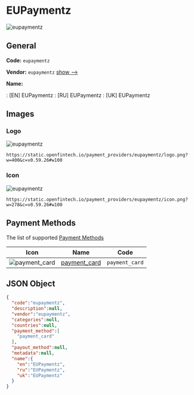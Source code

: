
# EUPaymentz 
![eupaymentz](https://static.openfintech.io/payment_providers/eupaymentz/logo.png?w=400&c=v0.59.26#w100)  

## General 
 
**Code:** `eupaymentz` 
 
**Vendor:** `eupaymentz` [show -->](/vendors/eupaymentz/) 
 
**Name:** 
 
:	[EN] EUPaymentz 
:	[RU] EUPaymentz 
:	[UK] EUPaymentz 
 

## Images 

### Logo 
 
![eupaymentz](https://static.openfintech.io/payment_providers/eupaymentz/logo.png?w=400&c=v0.59.26#w100)  

```
https://static.openfintech.io/payment_providers/eupaymentz/logo.png?w=400&c=v0.59.26#w100
```  

### Icon 
 
![eupaymentz](https://static.openfintech.io/payment_providers/eupaymentz/icon.png?w=278&c=v0.59.26#w100)  

```
https://static.openfintech.io/payment_providers/eupaymentz/icon.png?w=278&c=v0.59.26#w100
```  

## Payment Methods 
 
The list of supported [Payment Methods](/payment-methods/) 

|Icon|Name|Code| 
|:---:|:---:|:---:| 
|![payment_card](https://static.openfintech.io/payment_methods/payment_card/icon.svg?w=278&c=v0.59.26#w100) |[payment_card](/payment-methods/payment_card/)|`payment_card`| 
 

## JSON Object 

```json
{
  "code":"eupaymentz",
  "description":null,
  "vendor":"eupaymentz",
  "categories":null,
  "countries":null,
  "payment_method":[
    "payment_card"
  ],
  "payout_method":null,
  "metadata":null,
  "name":{
    "en":"EUPaymentz",
    "ru":"EUPaymentz",
    "uk":"EUPaymentz"
  }
}
```  
